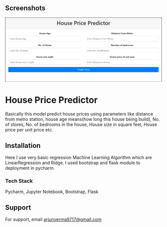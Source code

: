 
## Screenshots

![Screenshot](houseprice.png)

# House Price Predictor



Basically this model predict house prices using parameters like 
distance from metro station, house age means(how long this house being build),
No. of stores, No. of bedrooms in the house, House size in square feet, House price per unit price etc.




## Installation

Here I use  very basic regression Machine Learning Algorithm which are LinearRegression and Ridge.
I used bootstrap and flask module to deployment in pycharm.


### Tech Stack
Pycharm, Jupyter Notebook, Bootstrap, Flask
## Support

For support, email arjunverma9717@gmail.com

